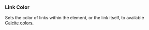 ### Link Color
Sets the color of links within the element, or the link itself, to available [Calcite colors.]({{relativePath}}colors)